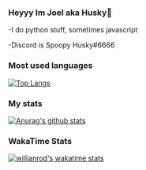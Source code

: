 ### Heyyy Im Joel aka Husky👋

-I do python stuff, sometimes javascript

-Discord is Spoopy Husky#6666

### Most used languages
[![Top Langs](https://github-readme-stats.vercel.app/api/top-langs/?username=HuskyCodez)](https://github.com/anuraghazra/github-readme-stats)

### My stats
[![Anurag's github stats](https://github-readme-stats.vercel.app/api?username=HuskyCodez&show_icons=true&theme=dracula)](https://github.com/anuraghazra/github-readme-stats)

### WakaTime Stats
[![willianrod's wakatime stats](https://github-readme-stats.vercel.app/api/wakatime?username=HuskyCodez)](https://github.com/anuraghazra/github-readme-stats)
